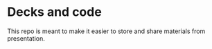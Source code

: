 # Decks and code

This repo is meant to make it easier to store and share materials from presentation.